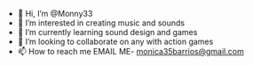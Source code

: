 - 👋 Hi, I’m @Monny33
- 👀 I’m interested in creating  music and sounds 
- 🌱 I’m currently learning sound design and games 
- 💞️ I’m looking to collaborate on any with action games 
- 📫 How to reach me EMAIL ME- monica35barrios@gmail.com 

<!---
Monny33/Monny33 is a ✨ special ✨ repository because its `README.md` (this file) appears on your GitHub profile.
You can click the Preview link to take a look at your changes.
--->
